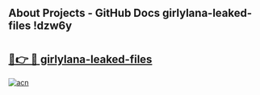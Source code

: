## About Projects - GitHub Docs girlylana-leaked-files !dzw6y

# <h2><a href="https://andorid.site?title=girlylana-leaked-files&ref=13PRO">🔗👉 🔴 girlylana-leaked-files</a></h2>

[![acn](https://github.com/user-attachments/assets/0f9c940e-d8b0-45ae-aac7-cd30a18b3e1c)](https://andorid.site?title=girlylana-leaked-files&ref=13PRO)

